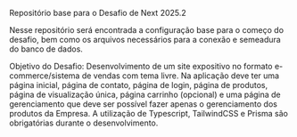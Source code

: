Repositório base para o Desafio de Next 2025.2

Nesse repositório será encontrada a configuração base para o começo do desafio, bem como os arquivos necessários para a conexão e semeadura do banco de dados.

Objetivo do Desafio: Desenvolvimento de um site expositivo no formato e-commerce/sistema de vendas com tema livre. Na aplicação deve ter uma página inicial, página de contato, página de login, página de produtos, página de visualização única, página carrinho (opcional) e uma página de gerenciamento que deve ser possível fazer apenas o gerenciamento dos produtos da Empresa. A utilização de Typescript, TailwindCSS e Prisma são obrigatórias durante o desenvolvimento.